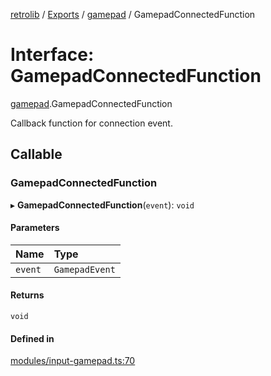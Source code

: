 [retrolib](../README.md) / [Exports](../modules.md) / [gamepad](../modules/gamepad.md) / GamepadConnectedFunction

# Interface: GamepadConnectedFunction

[gamepad](../modules/gamepad.md).GamepadConnectedFunction

Callback function for connection event.

## Callable

### GamepadConnectedFunction

▸ **GamepadConnectedFunction**(`event`): `void`

#### Parameters

| Name | Type |
| :------ | :------ |
| `event` | `GamepadEvent` |

#### Returns

`void`

#### Defined in

[modules/input-gamepad.ts:70](https://github.com/philbgarner/retrolib/blob/42a7774/src/modules/input-gamepad.ts#L70)
